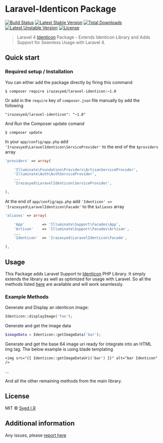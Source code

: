 Laravel-Identicon Package
=========================
[![Build Status](https://travis-ci.org/irazasyed/laravel-identicon.svg)](https://travis-ci.org/irazasyed/laravel-identicon)
[![Latest Stable Version](https://poser.pugx.org/irazasyed/laravel-identicon/v/stable.svg)](https://packagist.org/packages/irazasyed/laravel-identicon) [![Total Downloads](https://poser.pugx.org/irazasyed/laravel-identicon/downloads.svg)](https://packagist.org/packages/irazasyed/laravel-identicon) [![Latest Unstable Version](https://poser.pugx.org/irazasyed/laravel-identicon/v/unstable.svg)](https://packagist.org/packages/irazasyed/laravel-identicon) [![License](https://poser.pugx.org/irazasyed/laravel-identicon/license.svg)](https://packagist.org/packages/irazasyed/laravel-identicon)

> Laravel 4 [Identicon][1] Package - Extends Identicon Library and Adds Support for Seamless Usage with Laravel 4.

## Quick start


### Required setup / Installation


You can either add the package directly by firing this command
	
	$ composer require irazasyed/laravel-identicon:~1.0
	
Or add in the `require` key of `composer.json` file manually by add the following

    "irazasyed/laravel-identicon": "~1.0"

And Run the Composer update comand

    $ composer update

In your `app/config/app.php` add `'Irazasyed\LaravelIdenticon\ServiceProvider'` to the end of the `$providers` array

```php
'providers' => array(

    'Illuminate\Foundation\Providers\ArtisanServiceProvider',
    'Illuminate\Auth\AuthServiceProvider',
    ...
    'Irazasyed\LaravelIdenticon\ServiceProvider',

),
```

At the end of `app/config/app.php` add `'Identicon' => 'Irazasyed\LaravelIdenticon\Facade'` to the `$aliases` array

```php
'aliases' => array(

    'App'        => 'Illuminate\Support\Facades\App',
    'Artisan'    => 'Illuminate\Support\Facades\Artisan',
    ...
    'Identicon'  => 'Irazasyed\LaravelIdenticon\Facade',

),
```

## Usage

This Package adds Laravel Support to [Identicon][1] PHP Library. It simply extends the library as well as optimized for usage with Laravel. So all the methods listed [here][1] are available and will work seamlessly.

### Example Methods

Generate and Display an identicon image:
```php
Identicon::displayImage('foo');
```

Generate and get the image data
```php
$imageData = Identicon::getImageData('bar');
```

Generate and get the base 64 image uri ready for integrate into an HTML img tag. The below example is using blade templating
```
<img src="{{ Identicon::getImageDataUri('bar') }}" alt="bar Identicon" />
```

...

And all the other remaining methods from the main library.

## License

MIT © [Syed I.R](http://lk.gd/irazasyed)


## Additional information


Any issues, please [report here](https://github.com/irazasyed/laravel-identicon/issues)


[1]: http://identicon-php.org/
